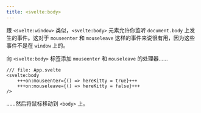```yaml
---
title: <svelte:body>
---
```


跟 `<svelte:window>` 类似，`<svelte:body>` 元素允许你监听 `document.body` 上发生的事件。这对于 `mouseenter` 和 `mouseleave` 这样的事件来说很有用，因为这些事件不是在 `window` 上的。

向 `<svelte:body>` 标签添加 `mouseenter` 和 `mouseleave` 的处理器……

```svelte
/// file: App.svelte
<svelte:body
	+++on:mouseenter={() => hereKitty = true}+++
	+++on:mouseleave={() => hereKitty = false}+++
/>
```

……然后将鼠标移动到 `<body>` 上。